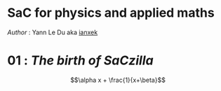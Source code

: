 <script
  src="https://cdn.mathjax.org/mathjax/latest/MathJax.js?config=TeX-AMS-MML_HTMLorMML"
  type="text/javascript">
</script>

# SaC for physics and applied maths

_Author_ : Yann Le Du aka [ianxek](https://ianxek.github.io)

# 01 : _The birth of SaCzilla_

$$\alpha x + \frac{1}{x+\beta}$$
